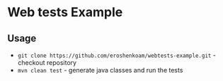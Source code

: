 # Web tests Example

## Usage

* `git clone https://github.com/eroshenkoam/webtests-example.git` - checkout repository
* `mvn clean test` - generate java classes and run the tests
